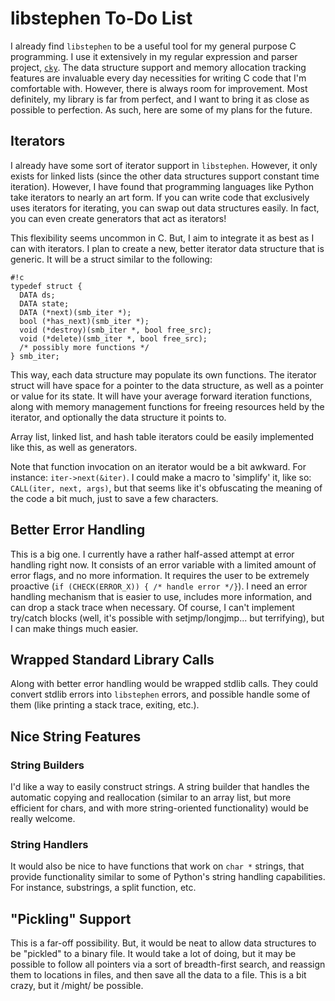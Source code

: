 # libstephen To-Do List

I already find `libstephen` to be a useful tool for my general purpose C
programming.  I use it extensively in my regular expression and parser project,
[`cky`](https://bitbucket.org/brenns10/cky).  The data structure support and
memory allocation tracking features are invaluable every day necessities for
writing C code that I'm comfortable with.  However, there is always room for
improvement.  Most definitely, my library is far from perfect, and I want to
bring it as close as possible to perfection.  As such, here are some of my plans
for the future.

## Iterators

I already have some sort of iterator support in `libstephen`.  However, it only
exists for linked lists (since the other data structures support constant time
iteration).  However, I have found that programming languages like Python take
iterators to nearly an art form.  If you can write code that exclusively uses
iterators for iterating, you can swap out data structures easily.  In fact, you
can even create generators that act as iterators!

This flexibility seems uncommon in C.  But, I aim to integrate it as best as I
can with iterators.  I plan to create a new, better iterator data structure that
is generic.  It will be a struct similar to the following:

```
#!c
typedef struct {
  DATA ds;
  DATA state;
  DATA (*next)(smb_iter *);
  bool (*has_next)(smb_iter *);
  void (*destroy)(smb_iter *, bool free_src);
  void (*delete)(smb_iter *, bool free_src);
  /* possibly more functions */
} smb_iter;
```

This way, each data structure may populate its own functions.  The iterator
struct will have space for a pointer to the data structure, as well as a pointer
or value for its state.  It will have your average forward iteration functions,
along with memory management functions for freeing resources held by the
iterator, and optionally the data structure it points to.

Array list, linked list, and hash table iterators could be easily implemented
like this, as well as generators.

Note that function invocation on an iterator would be a bit awkward.  For
instance: `iter->next(&iter)`.  I could make a macro to 'simplify' it, like so:
`CALL(iter, next, args)`, but that seems like it's obfuscating the meaning of
the code a bit much, just to save a few characters.

## Better Error Handling

This is a big one.  I currently have a rather half-assed attempt at error
handling right now.  It consists of an error variable with a limited amount of
error flags, and no more information.  It requires the user to be extremely
proactive (`if (CHECK(ERROR_X)) { /* handle error */}`).  I need an error
handling mechanism that is easier to use, includes more information, and can
drop a stack trace when necessary.  Of course, I can't implement try/catch
blocks (well, it's possible with setjmp/longjmp... but terrifying), but I can
make things much easier.

## Wrapped Standard Library Calls

Along with better error handling would be wrapped stdlib calls.  They could
convert stdlib errors into `libstephen` errors, and possible handle some of them
(like printing a stack trace, exiting, etc.).

## Nice String Features

### String Builders

I'd like a way to easily construct strings.  A string builder that handles the
automatic copying and reallocation (similar to an array list, but more efficient
for chars, and with more string-oriented functionality) would be really welcome.

### String Handlers

It would also be nice to have functions that work on `char *` strings, that
provide functionality similar to some of Python's string handling capabilities.
For instance, substrings, a split function, etc.

## "Pickling" Support

This is a far-off possibility.  But, it would be neat to allow data structures
to be "pickled" to a binary file.  It would take a lot of doing, but it may be
possible to follow all pointers via a sort of breadth-first search, and reassign
them to locations in files, and then save all the data to a file.  This is a bit
crazy, but it /might/ be possible.
